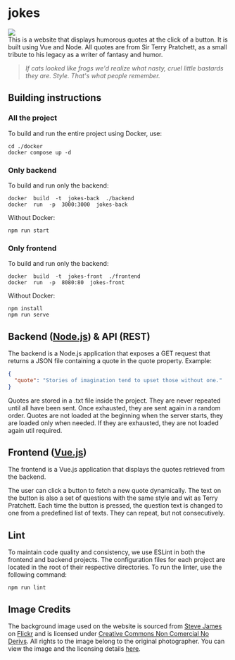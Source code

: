 # jokes

![](https://img.shields.io/badge/version-1.0.0-blue.svg)<br>
This is a website that displays humorous quotes at the click of a button. It is built using Vue and Node. All quotes are from Sir Terry Pratchett, as a small tribute to his legacy as a writer of fantasy and humor.

> _If cats looked like frogs we'd realize what nasty, cruel little bastards they are. Style. That's what people remember._

## Building instructions

### All the project

To build and run the entire project using Docker, use:

```shell
cd ./docker
docker compose up -d
```

### Only backend

To build and run only the backend:

```shell
docker  build  -t  jokes-back  ./backend
docker  run  -p  3000:3000  jokes-back
```

Without Docker:
```shell
npm run start
```

### Only frontend

To build and run only the backend:

```shell
docker  build  -t  jokes-front  ./frontend
docker  run  -p  8080:80  jokes-front
```

Without Docker:
```shell
npm install
npm run serve
```

## Backend ([Node.js](https://nodejs.org/)) & API (REST)

The backend is a Node.js application that exposes a GET request that returns a JSON file containing a quote in the quote property.
Example:

```json
{
  "quote": "Stories of imagination tend to upset those without one."
}
```

Quotes are stored in a .txt file inside the project. They are never repeated until all have been sent.
Once exhausted, they are sent again in a random order.
Quotes are not loaded at the beginning when the server starts, they are loaded only when needed. If they are exhausted, they are not loaded again util required.

## Frontend ([Vue.js](https://vuejs.org/))

The frontend is a Vue.js application that displays the quotes retrieved from the backend.

The user can click a button to fetch a new quote dynamically. The text on the button is also a set of questions with the same style and wit as Terry Pratchett. Each time the button is pressed, the question text is changed to one from a predefined list of texts. They can repeat, but not consecutively.

## Lint
To maintain code quality and consistency, we use ESLint in both the frontend and backend projects. The configuration files for each project are located in the root of their respective directories. To run the linter, use the following command:
```shell
npm run lint
```

## Image Credits

The background image used on the website is sourced from [Steve James](https://www.flickr.com/photos/steeljam/) on [Flickr](https://www.flickr.com) and is licensed under [Creative Commons Non Comercial No Derivs](https://creativecommons.org/licenses/by-nc-nd/2.0/). All rights to the image belong to the original photographer. You can view the image and the licensing details [here](https://www.flickr.com/photos/steeljam/8714898402).
